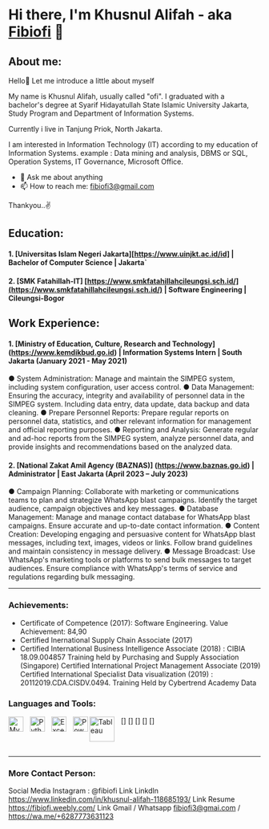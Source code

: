 # Hi there, I'm Khusnul Alifah - aka [Fibiofi](https://www.linkedin.com/in/khusnul-alifah-118685193) 👋
## About me:
Hello👋 Let me introduce a little about myself

My name is Khusnul Alifah, usually called "ofi". I graduated with a bachelor's degree at Syarif Hidayatullah State Islamic University Jakarta, Study Program and Department of Information Systems.

Currently i live in Tanjung Priok, North Jakarta.

I am interested in Information Technology (IT) according to my education of Information Systems. example : Data mining and analysis, DBMS or SQL, Operation Systems, IT Governance, Microsoft Office.

- 💬 Ask me about anything
- 📫 How to reach me: fibiofi3@gmail.com

Thankyou..✌️

## Education:

#### 1. [Universitas Islam Negeri Jakarta][https://www.uinjkt.ac.id/id] | Bachelor of Computer Science | Jakarta`
   
 #### 2. [SMK Fatahillah-IT] [https://www.smkfatahillahcileungsi.sch.id/](https://www.smkfatahillahcileungsi.sch.id/) | Software Engineering | Cileungsi-Bogor 
  

## Work Experience:
#### 1. [Ministry of Education, Culture, Research and Technology] (https://www.kemdikbud.go.id) | Information Systems Intern | South Jakarta (January 2021 - May 2021)

● System Administration: Manage and maintain the SIMPEG system, including system configuration, user 
access control.
● Data Management: Ensuring the accuracy, integrity and availability of personnel data in the SIMPEG 
system. Including data entry, data update, data backup and data cleaning.
● Prepare Personnel Reports: Prepare regular reports on personnel data, statistics, and other relevant 
information for management and official reporting purposes.
● Reporting and Analysis: Generate regular and ad-hoc reports from the SIMPEG system, analyze personnel 
data, and provide insights and recommendations based on the analyzed data.

#### 2. [National Zakat Amil Agency (BAZNAS)] (https://www.baznas.go.id) | Administrator | East Jakarta (April 2023 – July 2023)

● Campaign Planning: Collaborate with marketing or communications teams to plan and strategize 
WhatsApp blast campaigns. Identify the target audience, campaign objectives and key messages.
● Database Management: Manage and manage contact database for WhatsApp blast campaigns. Ensure 
accurate and up-to-date contact information.
● Content Creation: Developing engaging and persuasive content for WhatsApp blast messages, including 
text, images, videos or links. Follow brand guidelines and maintain consistency in message delivery.
● Message Broadcast: Use WhatsApp's marketing tools or platforms to send bulk messages to target 
audiences. Ensure compliance with WhatsApp's terms of service and regulations regarding bulk 
messaging.

---

### Achievements:

- Certificate of Competence (2017): Software Engineering. Value Achievement: 84,90
- Certified Inernational Supply Chain Associate (2017)
- Certified International Business Intelligence Associate (2018) : CIBIA 18.09.004857 Training held by 
Purchasing and Supply Association (Singapore)
Certified International Project Management Associate (2019)
Certified International Specialist Data visualization (2019) : 20112019.CDA.CISDV.0494. Training Held 
by Cybertrend Academy Data

### Languages and Tools:

[<img align="left" alt="MySQL" width="30px" src="https://cdn.jsdelivr.net/gh/devicons/devicon/icons/mysql/mysql-original.svg" style="padding-right:10px;" />]
[<img align="left" alt="Python" width="30px" src="https://upload.wikimedia.org/wikipedia/commons/thumb/c/c3/Python-logo-notext.svg/110px-Python-logo-notext.svg.png?20100317150552" style="padding-right:10px;" />]
[<img align="left" alt="Excel" width="30px" src="https://is2-ssl.mzstatic.com/image/thumb/Purple126/v4/a8/fd/5a/a8fd5a84-c6f1-355f-3b9f-6e86598efaa3/XCEL.png/1200x630bb.png" style="padding-right:10px;" />]
[<img align="left" alt="Power BI" width="30px" src="https://powerbi.microsoft.com/pictures/application-logos/svg/powerbi.svg" style="padding-right:0px;" />]
[<img align="left" alt="Tableau" width="50px" src="https://logos-world.net/wp-content/uploads/2021/10/Tableau-Symbol.png" style="padding-right:10px;" />]

<br />
<br />

---
### More Contact Person:

Social Media
Instagram : @fibiofi
Link Linkdln
https://www.linkedin.com/in/khusnul-alifah-118685193/
Link Resume
https://fibiofi.weebly.com/
Link Gmail / Whatsapp
fibiofi3@gmai.com / https://wa.me/+6287773631123
